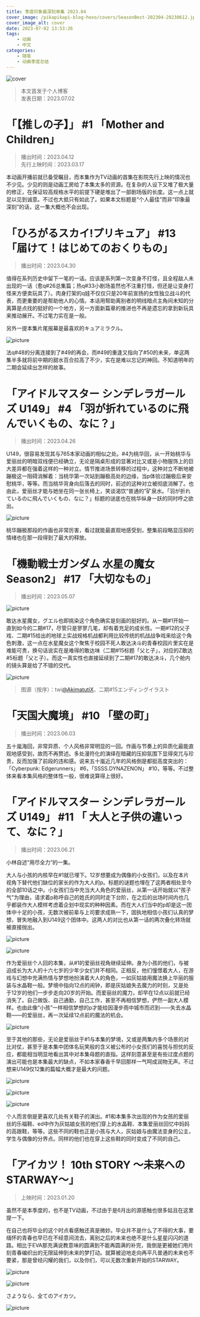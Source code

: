 ```yaml
---
title: 季度印象最深刻单集 2023.04
cover_image: /pikapikapi-blog-hexo/covers/SeasonBest-202304-20230612.jpg
cover_image_alt: cover
date: 2023-07-02 13:53:26
tags:
    - 动画
    - 中文
categories:
    - 随笔
    - 动画季度总结
---
```


![cover](cover-picture.jpg)

> 本文首发于个人博客\
> 发表日期：2023.07.02

# 「【推しの子】」 #1 「Mother and Children」

> 播出时间：2023.04.12\
> 先行上映时间：2023.03.17

本动画开播前就已备受瞩目，而本集作为TV动画的首集在影院先行上映的情况也不少见。少见的则是动画工房给了本集太多的资源。在复杂的人设下又堆了极大量的修正，在保证较高规格水平的前提下硬是堆出了一部剧场版的长度。这一点上就足以见到诚意。不过也大抵只有如此了。如果本文标题是“个人最佳”而非“印象最深刻”的话，这一集大概也不会出现。

# 「ひろがるスカイ!プリキュア」 #13 「届けて！はじめてのおくりもの」

> 播出时间：2023.04.30

值得在系列历史中留下一笔的一话。应该是系列第一次变身不打怪，且全程敌人未出现的一话（愈q#26总集篇；热q#33小剧场虽然也不注重打怪，但还是让变身打怪来方便卖玩具了）。肉身打架的q娃不仅仅只是20年前宣扬的女性独立战斗的代表，而更重要的是帮助他人的心情。本话用帮助离别者的明线暗点主角间未知的分离算是点找的挺好的一个地方，另一方面新篇章的推进也不再是遗忘的拿到新玩具来推动展开。不过笔力实在是一般。

另外一提本集片尾报幕是最喜欢的キュアミラクル。

![picture](picture-1.jpg)

法q#48的分离连接到了#49的再会，而#49的重逢又指向了#50的未来，单这两集半多就将前中期的甜水百合拉高了不少，实在是难以忘记的神回。不知道明年的二期会延续出怎样的故事。

# 「アイドルマスター シンデレラガールズ U149」 #4 「羽が折れているのに飛んでいくもの、なに？」

> 播出时间：2023.04.26

U149，很容易发现其与765本家动画的相似之处。#4为桃华回，从一开始桃华与爱丽丝的明暗双线便已经确立，无论是隔桌形成的显著对比又或是小物服饰上的巨大差异都在强着这样的一种对立。情节推进场景转移的过程中，这种对立不断地被蹦极这一阻碍消解着：当桃华第一次站到蹦极高处的边缘，当p体验过蹦极后来安慰桃华，等等。而当桃华背身向后落去的同时，前述的这种对立被彻底消解了。也由此，爱丽丝才能与她坐在同一张长椅上，笑谈渴饮“普通的”矿泉水。「羽が折れているのに飛んでいくもの、なに？」标题的谜底也在桃华纵身一跃的同时呼之欲出。

![picture](picture-3.jpg)

桃华蹦极那段的作画也非常厉害，看过就能最直观地感受到，整集前段略显压抑的情绪也在那一段得到了最大的释放。

# 「機動戦士ガンダム 水星の魔女 Season2」 #17 「大切なもの」

> 播出时间：2023.05.07

![picture](picture-10.jpeg)

敢达水星魔女，グエル也即挑染这个角色确实是刻画的挺好的。从一期#1开始一直到如今的二期#17，尽管只是寥寥几笔，却有着充足的成长性。一期#12的父子戏、二期#15给出的地球上实战规格机战都利用比较传统的机战战争戏来给这个角色刺激，这一点在水星魔女这个聚焦于校园不死人敢达决斗的青春校园片里实在是难能可贵，换句话说实在是难得的敢达味（二期#15标题「父と子」，对应的Z敢达#5标题「父と子）。而这一真实性也直接延续到了二期#17的敢达决斗，几个舱内的镜头算是给了不错的交代。

![picture](picture-2.jpeg)

> 图源（按序）：twi[@AkimatutiX](https://twitter.com/AkimatutiX)，二期#15エンディングイラスト

# 「天国大魔境」 #10 「壁の町」

> 播出时间：2023.06.03

五十嵐海回，非常异质、个人风格非常明显的一回。作画与节奏上的异质化最能直观地感受到，故而不再赘述。多处漫符化的演绎在暗藏的压抑氛围下显得突兀与珍贵，反而加强了前段的违和感。说来五十嵐近几年的风格倒是都挺高度突出的：「Cyberpunk: Edgerunners」 #6，「SSSS.DYNAZENON」 #10，等等。不过整体来看本集风格的整体性一般，很难说算得上很好。

# 「アイドルマスター シンデレラガールズ U149」 #11 「 大人と子供の違いって、なに？」

> 播出时间：2023.06.21

小林自述“用尽全力”的一集。

大人与小孩的内核早在#1就已埋下。12岁想要成为偶像的小女孩们，以及在本片视角下替代他们缺位的家长的作为大人的p。标题的谜题也埋在了这两者相处至今的全部10话之中。小女孩们当中充当大人角色的爱丽丝，从第一话开始就以“孩子气”为理由，请求着p称呼自己的姓氏的同时走下台阶，在之后的出场时间内也几乎都装作大人模样考虑着企划中现实的种种因素。而在大人们当中的p却是这一团体中十足的小孩，无数次被前辈与上司要求成熟一下，固执地相信小孩们认真的梦想，冒失地融入到U149这个团体中。这两人的对比也从第一话的两次叠化转场就被直接抛出。

![picture](picture-6.png)

![picture](picture-4.png)

作为爱丽丝个人回的本集，从#1的爱丽丝视角继续延伸。身为小孩的他们，与被迫成长为大人的十六七岁的少年少女们并不相同。正相反，他们憧憬着大人，在游戏与幻想中充满热情与梦想地扮演着大人的角色，一如灰姑娘用魔法换上华丽的服装与水晶鞋一般。梦境中指向12点的闹钟，即是灰姑娘失去魔力的时刻，又是处于12岁的他们一步步走向20岁的开始。而爱丽丝的魔力，却早在12点以前就已经消失了。自己做饭、自己通勤，自己工作，甚至不再相信梦想，俨然一副大人模样。也由此像“小孩”一样相信梦想的p才能给因漫步雨中城市而迟到——失去水晶鞋——的爱丽丝，再一次延续12点前的魔法的机会。

![picture](picture-5.png)

至于其他的那些，无论是爱丽丝于#1与本集的梦境，又或是两集内多个场景的对比对仗，甚至于是本集中团体名玩笑般的含义被公布时小女孩们的喜悦与担忧的反应，都能相当明显地看出其中对本集母题的直指。这样刻意甚至是有些过度点题的演出可能也是本集最大的缺点，不如本家春香千早回那样一气呵成润物无声。不过想来U149仅12集的篇幅大概才是最大的问题。

![picture](picture-7.png)

![picture](picture-8.png)

![picture](picture-9.png)

个人而言倒是更喜欢几处有关鞋子的演出。#1和本集多次出现的作为女孩的爱丽丝的乐福鞋、ed中作为灰姑娘女孩的他们穿上的水晶鞋、本集爱丽丝回忆中妈妈的高跟鞋，等等。这些不同的鞋也正是小孩与大人，灰姑娘与由魔法变身的公主，学生与偶像的分界点。同样的他们也在穿上这些鞋的同时变成了不同的自己。

# 「アイカツ！ 10th STORY ～未来へのSTARWAY～」

> 上映时间：2023.01.20

虽然不是本季度的，也不是TV动画，不过由于是6月出的源感触也很多姑且在这里提一下。

在自己也将毕业的这个时点看感触还真是微妙。毕业并不是什么了不得的大事，要缅怀的青春也早已在不经意间流去，离别之后的未来也绝不是什么星星闪闪的道路。相比于EVA那充满说教意味的圆满到不能再圆满的补完，我倒是更被她们用片刻青春编织出的无限延伸到未来的梦打动。就算被迫地走向再平凡普通的未来也不要紧，那是曾经闪耀的我们，以及你们，可以无数次重新开始的STARWAY。

![picture](aikatsu-1-20230621.png)

![picture](aikatsu-2-20230621.png)

さようなら、全てのアイカツ。

![picture](aikatsu-3-20230621.png)
